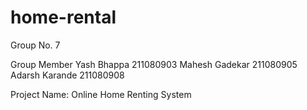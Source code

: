 # home-rental

Group No. 7

Group Member
Yash Bhappa 211080903
Mahesh Gadekar 211080905
Adarsh Karande 211080908

Project Name: Online Home Renting System
